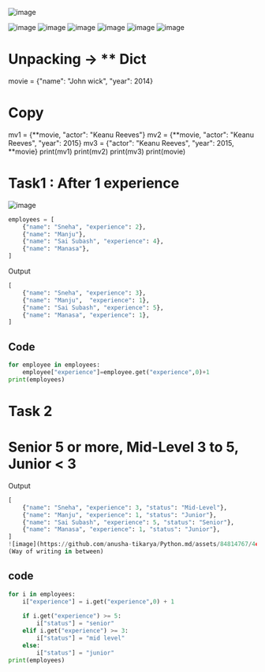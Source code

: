 ![image](https://github.com/anusha-tikarya/Python.md/assets/84814767/01618c32-90cd-483a-9da2-1a4f2178f2f9)

![image](https://github.com/anusha-tikarya/Python.md/assets/84814767/fcc09729-03b2-4a77-b7a4-ec49b2a23d01)
![image](https://github.com/anusha-tikarya/Python.md/assets/84814767/78cb8242-7076-4003-ab5b-a2f92908df32)
![image](https://github.com/anusha-tikarya/Python.md/assets/84814767/7f74b217-fd14-44ab-b176-7ea54133ded5)
![image](https://github.com/anusha-tikarya/Python.md/assets/84814767/9c2f779a-9ed7-4bdd-8ca2-b23be33e352b)
![image](https://github.com/anusha-tikarya/Python.md/assets/84814767/db4b5d09-cfb5-432c-bb6b-358bea094339)
![image](https://github.com/anusha-tikarya/Python.md/assets/84814767/de19b352-e14f-4307-b888-f4faf1831ece)

# Unpacking -> ** Dict
movie = {"name": "John wick", "year": 2014}
 
# Copy
mv1 = {**movie, "actor": "Keanu Reeves"}
mv2 = {**movie, "actor": "Keanu Reeves", "year": 2015}
mv3 = {"actor": "Keanu Reeves", "year": 2015, **movie}
print(mv1)
print(mv2)
print(mv3)
print(movie)


# Task1 : After 1 experience
![image](https://github.com/anusha-tikarya/Python.md/assets/84814767/89dbbf8c-6a7b-463f-a026-2a8177789caf)

```python
employees = [
    {"name": "Sneha", "experience": 2},
    {"name": "Manju"},
    {"name": "Sai Subash", "experience": 4},
    {"name": "Manasa"},
]
``` 
 Output
```python 
[
    {"name": "Sneha", "experience": 3},
    {"name": "Manju",  "experience": 1},
    {"name": "Sai Subash", "experience": 5},
    {"name": "Manasa", "experience": 1},
]
```

## Code

```python
for employee in employees:
    employee["experience"]=employee.get("experience",0)+1
print(employees)
```

# Task 2
#  Senior 5 or more, Mid-Level 3 to 5, Junior < 3
Output
```python
[
    {"name": "Sneha", "experience": 3, "status": "Mid-Level"},
    {"name": "Manju", "experience": 1, "status": "Junior"},
    {"name": "Sai Subash", "experience": 5, "status": "Senior"},
    {"name": "Manasa", "experience": 1, "status": "Junior"},
]
![image](https://github.com/anusha-tikarya/Python.md/assets/84814767/4ebe28af-e5b7-4c43-a010-2504ae2ea0d0)
(Way of writing in between)
```
## code
```python
for i in employees:
    i["experience"] = i.get("experience",0) + 1
 
    if i.get("experience") >= 5:
        i["status"] = "senior"
    elif i.get("experience") >= 3:
        i["status"] = "mid level"
    else:
        i["status"] = "junior"
print(employees)
```
